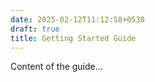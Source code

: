 ```yaml
---
date: 2025-02-12T11:12:58+0530
draft: true
title: Getting Started Guide
---
```


Content of the guide...